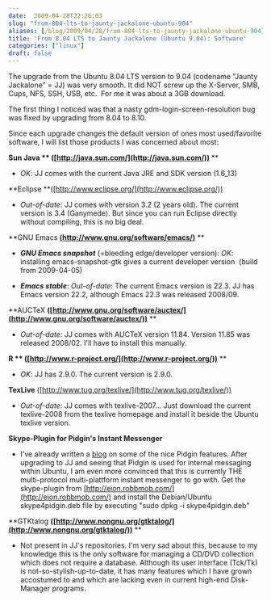 ```yaml
---
date:  2009-04-28T22:26:03
slug: "from-804-lts-to-jaunty-jackalone-ubuntu-904"
aliases: [/blog/2009/04/28/from-804-lts-to-jaunty-jackalone-ubuntu-904]
title: 'From 8.04 LTS to Jaunty Jackalone (Ubuntu 9.04): Software'
categories: ["linux"]
draft: false
---
```


The upgrade from the Ubuntu 8.04 LTS version to 9.04 (codename "Jaunty Jackalone" = JJ) was very smooth. It did NOT screw up the X-Server, SMB, Cups, NFS, SSH, USB, etc.  For me it was about a 3GB download.

The first thing I noticed was that a nasty gdm-login-screen-resolution bug was fixed by upgrading from 8.04 to 8.10.

Since each upgrade changes the default version of ones most used/favorite software, I will list those products I was concerned about most:

**Sun Java ** ([http://java.sun.com/](http://java.sun.com/))**
**



	
  * _OK_: JJ comes with the current Java JRE and SDK version (1.6_13)


**Eclipse **([http://www.eclipse.org/](http://www.eclipse.org/))



	
  * _Out-of-date_: JJ comes with version 3.2 (2 years old). The current version is 3.4 (Ganymede). But since you can run Eclipse directly without compiling, this is no big deal.


**GNU Emacs **[(http://www.gnu.org/software/emacs/)](http://www.gnu.org/software/emacs/)**
**



	
  * **_GNU Emacs snapshot_** (=bleeding edge/developer version): _OK_: installing emacs-snapshot-gtk gives a current developer version  (build from 2009-04-05)

	
  * **_Emacs stable_**: _Out-of-date_: The current Emacs version is 22.3. JJ has Emacs version 22.2, although Emacs 22.3 was released 2008/09.


**AUCTeX **([http://www.gnu.org/software/auctex/](http://www.gnu.org/software/auctex/))**
**



	
  * _Out-of-date_: JJ comes with AUCTeX version 11.84. Version 11.85 was released 2008/02. I'll have to install this manually.


**R ** ([http://www.r-project.org/](http://www.r-project.org/))**
**



	
  * _OK_: JJ has 2.9.0. The current version is 2.9.0.


**TexLive** ([http://www.tug.org/texlive/](http://www.tug.org/texlive/))



	
  * _Out-of-date_: JJ comes with texlive-2007... Just download the current texlive-2008 from the texlive homepage and install it beside the Ubuntu texlive version.


**Skype-Plugin for Pidgin's Instant Messenger**



	
  * I've already written a [blog](http://draptik.wordpress.com/2009/04/09/pidgin-the-multi-plattform-multi-protocol-instant-messenger/) on some of the nice Pidgin features. After upgrading to JJ and seeing that Pidgin is used for internal messaging within Ubuntu, I am even more convinced that this is currently THE multi-protocol multi-plattform instant messenger to go with. Get the skype-plugin from [http://eion.robbmob.com/](http://eion.robbmob.com/) and install the Debian/Ubuntu skype4pidgin.deb file by executing "sudo dpkg -i skype4pidgin.deb"


**GTKtalog **([http://www.nongnu.org/gtktalog/](http://www.nongnu.org/gtktalog/))**
**



	
  * Not present in JJ's repositories. I'm very sad about this, because to my knowledge this is the only software for managing a CD/DVD collection which does not require a database. Although its user interface (Tck/Tk) is not-so-stylish-up-to-date, it has many features which I have grown accostumed to and which are lacking even in current high-end Disk-Manager programs.


